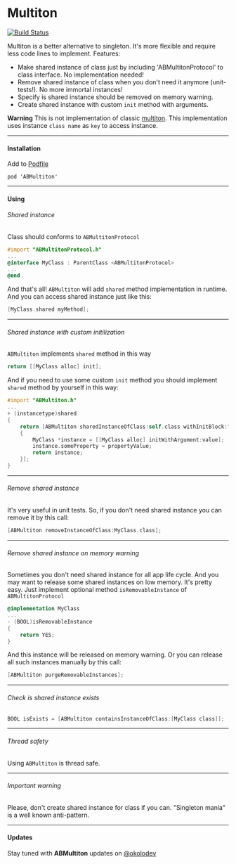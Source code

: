 Multiton
========

[![Build Status](https://travis-ci.org/belkevich/multiton.png?branch=master)](https://travis-ci.org/belkevich/multiton)

Multiton is a better alternative to singleton. It's more flexible and require less code lines to implement. 
Features:
* Make shared instance of class just by including 'ABMultitonProtocol' to class interface. No implementation needed!
* Remove shared instance of class when you don't need it anymore (unit-tests!). No more immortal instances!
* Specify is shared instance should be removed on memory warning. 
* Create shared instance with custom `init` method with arguments. 

**Warning**
This is not implementation of classic [multiton](http://en.wikipedia.org/wiki/Multiton_pattern). This implementation uses instance `class name` as `key` to access instance.

---

#### Installation

Add to [Podfile](https://github.com/CocoaPods/CocoaPods/wiki/A-Podfile)
```
pod 'ABMultiton'
```

---

#### Using

###### Shared instance
Class should conforms to `ABMultitonProtocol`

```objective-c
#import "ABMultitonProtocol.h"
...
@interface MyClass : ParentClass <ABMultitonProtocol>
...
@end
```
And that's all! `ABMultiton` will add `shared` method implementation in runtime. And you can access shared instance just like this:
```objective-c
[MyClass.shared myMethod];
```

---

###### Shared instance with custom initilization
`ABMultiton` implements `shared` method in this way
```objective-c
return [[MyClass alloc] init];
```

And if you need to use some custom `init` method you should implement `shared` method by yourself in this way:
```objective-c
#import "ABMultiton.h"
...
+ (instancetype)shared
{
    return [ABMultiton sharedInstanceOfClass:self.class withInitBlock:^id
    {
        MyClass *instance = [[MyClass alloc] initWithArgument:value];
        instance.someProperty = propertyValue;
        return instance;
    }];
}
```

---

###### Remove shared instance
It's very useful in unit tests. So, if you don't need shared instance you can remove it by this call:
```objective-c
[ABMultiton removeInstanceOfClass:MyClass.class];
```

---

###### Remove shared instance on memory warning 
Sometimes you don't need shared instance for all app life cycle. And you may want to release some shared instances on low memory. It's pretty easy. Just implement optional method `isRemovableInstance` of `ABMultitonProtocol`
```objective-c
@implementation MyClass
...
- (BOOL)isRemovableInstance
{
    return YES;
}
```
And this instance will be released on memory warning. Or you can release all such instances manually by this call:
```objective-c
[ABMultiton purgeRemovableInstances];
```
---

###### Check is shared instance exists
```objective-c
BOOL isExists = [ABMultiton containsInstanceOfClass:[MyClass class]];
```

---

###### Thread safety
Using `ABMultiton` is thread safe.

---

###### Important warning
Please, don't create shared instance for class if you can. "Singleton mania" is a well known anti-pattern.

---

#### Updates
Stay tuned with **ABMultiton** updates on [@okolodev](https://twitter.com/okolodev)
